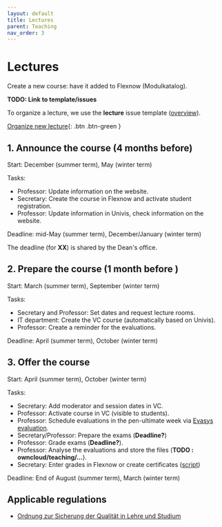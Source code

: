 ```yaml
---
layout: default
title: Lectures
parent: Teaching
nav_order: 3
---
```


# Lectures

Create a new course: have it added to Flexnow (Modulkatalog).

**TODO: Link to template/issues**

To organize a lecture, we use the **lecture** issue template ([overview](https://github.com/digital-work-lab/handbook/labels/lecture)).

[Organize new lecture](https://github.com/digital-work-lab/handbook/issues/new?assignees=geritwagner&labels=lecture&projects=&template=01_LECTURE.md&title=lecture%3A+){: .btn .btn-green }

## 1. Announce the course (4 months before)
 
Start: December (summer term), May (winter term)

Tasks:

- Professor: Update information on the website.
- Secretary: Create the course in Flexnow and activate student registration.
- Professor: Update information in Univis, check information on the website.

Deadline: mid-May (summer term), December/January (winter term)

The deadline (for **XX**) is shared by the Dean's office.

## 2. Prepare the course (1 month before )

Start: March (summer term), September (winter term)

Tasks:

- Secretary and Professor: Set dates and request lecture rooms.
- IT department: Create the VC course (automatically based on Univis).
- Professor: Create a reminder for the evaluations.

Deadline: April (summer term), October (winter term)

## 3. Offer the course

Start: April (summer term), October (winter term)

Tasks:

- Secretary: Add moderator and session dates in VC.
- Professor: Activate course in VC (visible to students).
- Professor: Schedule evaluations in the pen-ultimate week via [Evasys evaluation](https://www.uni-bamberg.de/its/lehrevaluation/).
- Secretary/Professor: Prepare the exams (**Deadline?**)
- Professor: Grade exams (**Deadline?**).
- Professor: Analyse the evaluations and store the files (**TODO : owncloud/teaching/...**).
- Secretary: Enter grades in Flexnow or create certificates ([script](https://github.com/digital-work-lab/handbook/tree/main/src/scheine))

Deadline: End of August (summer term), March (winter term)

## Applicable regulations

- [Ordnung zur Sicherung der Qualität in Lehre und Studium](https://www.uni-bamberg.de/fileadmin/www.abt-studium/Rechtsvorschriften/1Organisation/Evaluation%20Lehre%20Studium/O-Sicherung-Qualitaet-Lehre-Studium-1.pdf)
